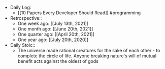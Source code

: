- Daily Log:
    - [[10 Papers Every Developer Should Read]] #programming
- Retrospective::
    - One week ago: [[July 13th, 2021]]
    - One month ago: [[June 20th, 2021]]
    - One quarter ago: [[April 20th, 2021]]
    - One year ago: [[July 20th, 2020]]
- Daily Stoic::
    - The universe made rational creatures for the sake of each other - to complete the circle of life. Anyone breaking nature's will of mutual benefit acts against the oldest of gods
